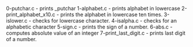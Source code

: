 0-putchar.c - prints _putchar
1-alphabet.c - prints alphabet in lowercase
2-print_alphabet_x10.c - prints the alphabet in lowercase ten times.
3-islower.c - checks for lowercase character.
4-isalpha.c - checks for an alphabetic character
5-sign.c - prints the sign of a number.
6-abs.c - computes absolute value of an integer
7-print_last_digit.c - prints last digit of a number.

